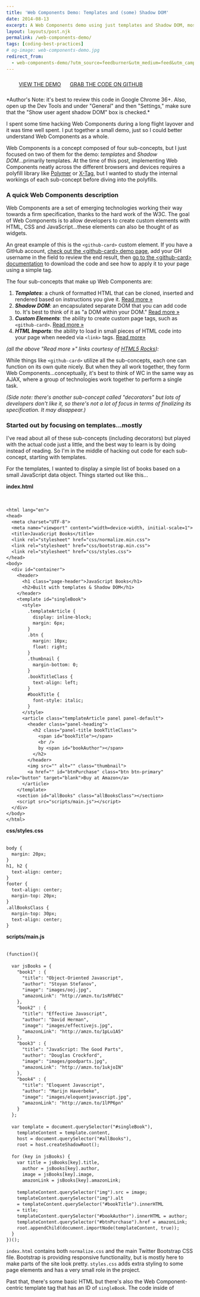 ```yaml
---
title: 'Web Components Demo: Templates and (some) Shadow DOM'
date: 2014-08-13
excerpt: A Web Components demo using just templates and Shadow DOM, mostly templates. Post includes many links to Web Component learning resources.
layout: layouts/post.njk
permalink: /web-components-demo/
tags: [coding-best-practices]
# og-image: web-components-demo.jpg
redirect_from:
  - web-components-demo/?utm_source=feedburner&utm_medium=feed&utm_campaign=Feed%3A+kaidez-blog+%28kaidez%29
---
```

<p class="clearfix">
  <ul>
  <li style="display: inline-block; margin: 10px;"><a href="/samples/template-shadowdom-practice/" class="demoLink" target="blank">VIEW THE DEMO</a></li>
  <li style="display: inline-block; margin: 10px;"><a href="https://github.com/kaidez/template-shadowdom-practice" class="demoLink">GRAB THE CODE ON GITHUB</a></li>
</ul>
</p>
*Author's Note: it's best to review this code in Google Chrome 36+. Also, open up the Dev Tools and under "General" and then "Settings," make sure that the "Show user agent shadow DOM" box is checked.*

I spent some time hacking Web Components during a long flight layover and it was time well spent. I put together a small demo, just so I could better understand Web Components as a whole.

Web Components is a concept composed of four sub-concepts, but I just focused on two of them for the demo: <em>templates</em> and <em>Shadow DOM</em>...primarily templates. At the time of this post, implementing Web Components neatly across the different browsers and devices requires a polyfill library like [Polymer](http://www.polymer-project.org/ "visit the Polymer Web Components Library") or [X-Tag](http://x-tags.org/ "visit the X-tag Web Components Library"), but I wanted to study the internal workings of each sub-concept before diving into the polyfills.

### A quick Web Components description
Web Components are a set of emerging technologies working their way towards a firm specification, thanks to the hard work of the W3C. The goal of Web Components is to allow developers to create custom elements with HTML, CSS and JavaScript...these elements can also be thought of as widgets.

An great example of this is the `<github-card>` custom element. If you have a GitHub account, [check out the &lt;github-card> demo page](http://pazguille.github.io/github-card/ "go to <github-card> demo page"), add your GH username in the field to review the end result, then [go to the &lt;github-card> documentation](https://github.com/pazguille/github-card "go to &lt;github-card> GitHub documentation") to download the code and see how to apply it to your page using a simple tag.

The four sub-concepts that make up Web Components are:

1. *__Templates__*: a chunk of formatted HTML that can be cloned, inserted and rendered based on instructions you give it. [Read more &raquo;](http://www.html5rocks.com/en/tutorials/webcomponents/template/ "Read more about Web Component templates")
2. *__Shadow DOM__*: an encapsulated separate DOM that you can add code to. It's best to think of it as "a DOM within your DOM." [Read more &raquo;](http://www.html5rocks.com/en/tutorials/webcomponents/shadowdom/ "Read more about Web Component Shadow DOM")
3. *__Custom Elements__*: the ability to create custom page tags, such as `<github-card>`. [Read more &raquo;](http://www.html5rocks.com/en/tutorials/webcomponents/customelements/)
4. *__HTML Imports__*: the ability to load in small pieces of HTML code into your page when needed via `<link>` tags. [Read more&raquo;](http://www.html5rocks.com/en/tutorials/webcomponents/imports/ "Read more about Web Component HTML Imports")

 *(all the above "Read more &raquo;" links courtesy of [HTML5 Rocks](http://www.html5rocks.com/ "Go to HTML5 Rocks")):*

While things like <code>&lt;github-card&gt;</code> utilize all the sub-concepts, each one can function on its own quite nicely. But when they all work together, they form Web Components...conceptually, it's best to think of WC in the same way as AJAX, where a group of technologies work together to perform a single task.

*(Side note: there's another sub-concept called "decorators" but lots of developers don't like it, so there's not a lot of focus in terms of finalizing its specification. It may disappear.)*

### Started out by focusing on templates...mostly
I've read about all of these sub-concepts (including decorators) but  played with the actual code just a little, and the best way to learn is by doing instead of reading. So I'm in the middle of hacking out code for each sub-concept, starting with templates.

For the templates, I wanted to display a simple list of books based on a small JavaScript data object. Things started out like this...

__index.html__
<pre><code class="language-markup">
<!DOCTYPE html>
&lt;html lang="en"&gt;
&lt;head&gt;
  &lt;meta charset="UTF-8"&gt;
  &lt;meta name="viewport" content="width=device-width, initial-scale=1"&gt;
  &lt;title&gt;JavaScript Books&lt;/title&gt;
  &lt;link rel="stylesheet" href="css/normalize.min.css"&gt;
  &lt;link rel="stylesheet" href="css/bootstrap.min.css"&gt;
  &lt;link rel="stylesheet" href="css/styles.css"&gt;
&lt;/head&gt;
&lt;body&gt;
  &lt;div id="container"&gt;
    &lt;header&gt;
      &lt;h1 class="page-header"&gt;JavaScript Books&lt;/h1&gt;
      &lt;h2&gt;Built with templates & Shadow DOM&lt;/h1&gt;
    &lt;/header&gt;
    &lt;template id="singleBook"&gt;
      &lt;style&gt;
        .templateArticle {
          display: inline-block;
          margin: 6px;
        }
        .btn {
          margin: 10px;
          float: right;
        }
        .thumbnail {
          margin-bottom: 0;
        }
        .bookTitleClass {
          text-align: left;
        }
        #bookTitle {
          font-style: italic;
        }
      &lt;/style&gt;
      &lt;article class="templateArticle panel panel-default"&gt;
        &lt;header class="panel-heading"&gt;
          &lt;h2 class="panel-title bookTitleClass"&gt;
            &lt;span id="bookTitle"&gt;&lt;/span&gt;
            &lt;br /&gt;
            by &lt;span id="bookAuthor"&gt;&lt;/span&gt;
          &lt;/h2&gt;
        &lt;/header&gt;
        &lt;img src="" alt="" class="thumbnail"&gt;
        &lt;a href="" id="btnPurchase" class="btn btn-primary" role="button" target="blank"&gt;Buy at Amazon&lt;/a&gt;
      &lt;/article&gt;
    &lt;/template&gt;
    &lt;section id="allBooks" class="allBooksClass"&gt;&lt;/section&gt;
    &lt;script src="scripts/main.js"&gt;&lt;/script&gt;
  &lt;/div&gt;
&lt;/body&gt;
&lt;/html&gt;
</code></pre>

__css/styles.css__
<pre><code class="language-css">
body {
  margin: 20px;
}
h1, h2 {
  text-align: center;
}
footer {
  text-align: center;
  margin-top: 20px;
}
.allBooksClass {
  margin-top: 30px;
  text-align: center;
}
</code></pre>

__scripts/main.js__
<pre><code class="language-javascript">
(function(){

  var jsBooks = {
    "book1" : {
      "title": "Object-Oriented Javascript",
      "author": "Stoyan Stefanov",
      "image": "images/ooj.jpg",
      "amazonLink": "http://amzn.to/1sRFbEC"
    },
    "book2" : {
      "title": "Effective Javascript",
      "author": "David Herman",
      "image": "images/effectivejs.jpg",
      "amazonLink": "http://amzn.to/1pLu1A5"
    },
    "book3" : {
      "title": "JavaScript: The Good Parts",
      "author": "Douglas Crockford",
      "image": "images/goodparts.jpg",
      "amazonLink": "http://amzn.to/1ukjoIN"
    },
    "book4" : {
      "title": "Eloquent Javascript",
      "author": "Marijn Haverbeke",
      "image": "images/eloquentjavascript.jpg",
      "amazonLink": "http://amzn.to/1lPP6pn"
    }
  };

  var template = document.querySelector("#singleBook"),
    templateContent = template.content,
    host = document.querySelector("#allBooks"),
    root = host.createShadowRoot();

  for (key in jsBooks) {
    var title = jsBooks[key].title,
      author = jsBooks[key].author,
      image = jsBooks[key].image,
      amazonLink = jsBooks[key].amazonLink;

    templateContent.querySelector("img").src = image;
    templateContent.querySelector("img").alt
    = templateContent.querySelector("#bookTitle").innerHTML
    = title;
    templateContent.querySelector("#bookAuthor").innerHTML = author;
    templateContent.querySelector("#btnPurchase").href = amazonLink;
    root.appendChild(document.importNode(templateContent, true));
  }
})();
</code></pre>

`index.html` contains both `normalize.css` and the main Twitter Bootstrap CSS file. Bootstrap is providing responsive functionality, but is mostly here to make parts of the site look pretty. `styles.css` adds extra styling to some page elements and has a very small role in the project.

Past that, there's some basic HTML but there's also the Web Component-centric template tag that has an ID of `singleBook`. The code inside of <code><template></code> contains HTML and some CSS in a <code><style></code> tag.

The template contains an <code><article></code> tag: this is where the book data in the JS object will be parsed as content. The template tag is also inert, meaning it's not visible on page load and can't communicate with any outside code until we say so.

Note that some parts of `<article>` are empty:

  * the two `<span>` tags.
  * the `src` and `alt` attributes for the only `<img>` tag.
  * the `href` attribute for the only `<a>` tag.

This empty parts will be populated with our object data...let's look at that...

<pre><code class="language-javascript">
(function(){
...
})();
</code></pre>

Everything's wrapped in an [IIFE](http://benalman.com/news/2010/11/immediately-invoked-function-expression/ "Read more about IIFEs").

<pre><code class="language-javascript">
var jsBooks = {
  "book1" : {
    "title": "Object-Oriented Javascript",
    "author": "Stoyan Stefanov",
    "image": "images/ooj.jpg",
    "amazonLink": "http://amzn.to/1sRFbEC"
  },
...
};
</code></pre>

The JavaScript data object. There's only one item one listed here but it contains four items altogether, each about a particular JavaScript book.  Each item has a `title`, `author`, `image` and `amazonLink` property.

<pre><code class="language-javascript">
var template = document.querySelector("#singleBook"),
  templateContent = template.content,
  host = document.querySelector("#allBooks"),
  root = host.createShadowRoot();
</code></pre>

Starting to create the Shadow DOM. I'm creating a single var pattern to define four variables...

  * `template` is a direct reference to the template, which has an ID of `singleBook`.
  * `templateContent` is a direct reference to value of the template's `content` attribute at the time of page-load...the page tags, their attributes. Everything. [Read more over on MDN](https://developer.mozilla.org/en-US/docs/Web/HTML/Element/template "Read about the &lt;template> tag on MDN").
  * `host` is a direct reference to what's known as the "shadow host" and it's the page element where template content gets load into.  That's the `<section id="allBooks">` page element in this case. This is commonly referred to as the "shadow host" and it can have any variable name you want, but it's convention to name it "host."
  * `root` is a direct reference to what's known as the "shadow root" and it's referring to the content that that gets generated <em>INSIDE</em> the template. Thanks to the `host.createShadowRoot()` line, I'm placing this content inside of `host`, which, again, is the `<section id="allBooks">` element...it may be easier to think of it as the actual Shadow DOM. When the content has fully loaded into the root, it gets returned to the web page as a document fragment...[read more about document fragments](https://developer.mozilla.org/en-US/docs/Web/API/DocumentFragment "Read about document fragments") It also can also have any variable name you want to give it, but it's convention to name it "root."

<pre><code class="language-javascript">
for (key in jsBooks) {
...
};
</code></pre>

A for...in loop will populate the template with the content in the "jsBooks" object. That code needs to be broken down...

<pre><code class="language-javascript">
var title = jsBooks[key].title,
  author = jsBooks[key].author,
  image = jsBooks[key].image,
  amazonLink = jsBooks[key].amazonLink;
</code></pre>

Assign simple variable references to all the single item properties in the `jsBooks` object.

<pre><code class="language-javascript">
templateContent.querySelector("img").src = image;
</code></pre>

Look for the `<img>` tag in the template and populate its `src` attribute with whatever the value is of the "image" property at the time of the loop.

<pre><code class="language-javascript">
templateContent.querySelector("img").alt
  = templateContent.querySelector("#bookTitle").innerHTML
  = title;
</code></pre>

Look for the `<img>` tag in the template and populate its `alt` attribute with whatever the value is of the "title" property at the time of the loop.

At the same time, look for the `#bookTitle` element in the template (one of the `<span>` tags) and populate it with whatever the value is of the "title" property is at the time of the loop.

<pre><code class="language-javascript">
templateContent.querySelector("#bookAuthor").innerHTML = author;
</code></pre>

Look for the `#bookAuthor` element in the template (the other `<span>` tag) and populate it with whatever the value is of the "author" property at the time of the loop.

<pre><code class="language-javascript">
templateContent.querySelector("#btnPurchase").href = amazonLink;
</code></pre>

Look for the `#btnPurchase` element in the template (the only `a` tag) and populate its "href" attribute with whatever the value is of the current `amazonLink` property at the time of the loop.

<pre><code class="language-javascript">
root.appendChild(document.importNode(templateContent, true));
</code></pre>

Okay, we need to spend some time talking about this line of code...

At this point in the code, all my object data has populated the template and is represented by the `templateContent` variable. But this is what was returned as a document fragment.

The document fragment isn't part of the page DOM and, in this case, needs to be treated as an external document. The `document.importNode()` method can duplicate content from external documents, and by passing the `true` parameter, we're doing a deep copy of the content and copying <em>everything</em> inside of it.

From there, we're treating the `root` as a parent element and appending (i.e., "adding") a child inside of it. The child we're adding is the template content we just brought over with `document.importNode()`.

*(Side note: `document.importNode()` is cool...[read more about it over on MDN](https://developer.mozilla.org/en-US/docs/Web/API/document.importNode ""Read about document.importNode() on MDN")).*

And if we review index.html in Chrome 36 or higher with the "Show user agent shadow DOM" box checked, it should look (almost) like the demo. And if we then do an "Inspect Element" check and look in the `<section>` tag (which is the shadow host), you'll see the template content (which is the shadow root).

<img src="/assets/img/shadow-root.png" class="imgBorderMaxWidth" alt="The shadow host in the shadow root">

But there's a problem: Bootstrap styles that are applied to certain elements inside of `<template>` are being ignored.  Anything class names containing the word `panel` or `btn` should have well-recognized Bootstrap styles, especially the buttons...

<img src="/assets/img/pageScreenshot.jpg" class="imgBorderMaxWidth" alt="homepage screenshot with no Bootstrap styling">

This is happening because, as mentioned above, the code inside the template can't communicate with any outside code and, technically speaking, `<template>` is in the Shadow DOM, which is naturally-encapsulated. So none of the page's three stylesheets (`normalize.min.css`, `bootstrap.min.css` and `styles.css`) can affect the template's layout. And for now, adding stylesheets to the Shadow DOM with `<link>` isn't allowed.

### Import the styles
`styles.css` doesn't need to interact with the layout but the other two have to.  The solution is to use `@import` inside the template's `<style>` tag to bring both of them in:

<pre><code class="language-css">
&lt;style&gt;
  @import url("css/normalize.min.css");
  @import url("css/bootstrap.min.css");
...
&lt;/style&gt;
</code></pre>

Using `@import` is frowned upon from a performance standpoint, but it's how this particular problem gets solved. And as Google's Rob Dodson points out in his [excellent Web Components article](http://css-tricks.com/modular-future-web-components/ "Read Rob Dodson's great Web Component article on CSS Tricks"), using Polymer avoids doing this by bringing in the stylesheets with XHR requests.

But there's another problem: by doing deep clones of template content at each loop iteration, the style tag is getting added four times when it really only needs to be added once.

<img src="/assets/img/shadow-root-02.png" class="imgBorderMaxWidth" alt="The shadow host in the shadow root">

### Adjust the loop
This can be fixed by changing the loop procedure: every time the loop runs, deep-copy <em>just</em> the article tag by referring to its "templateArticle" class, then append it to the section tag. Leave the loop after it's ended, then append the style tag to section, which is the shadow host.

This requires changing the end of the JavaScript from this...

<pre><code class="language-javascript">
(function(){
...
    root.appendChild(document.importNode(templateContent, true));
  }
})();
</code></pre>

...to this

<pre><code class="language-javascript">
(function(){
...
    root.appendChild(document.importNode(templateContent.querySelector(".templateArticle"), true));
  }
  root.appendChild(document.importNode(templateContent.querySelector("style"), true));
})();
</code></pre>

And now there's only one style tag inside the shadow root and it's properly applying the styles.

<img src="/assets/img/shadow-root-03.png" class="imgBorderMaxWidth" alt="The shadow host in the shadow root">

Because `<style>` gets added to `<section>` with `appendChild()`, it gets placed at the bottom.  Were this live production code, I would (probably) use something like `jQuery.prepend()` to place it at the top.

But placing it at the bottom doesn't affect my goals for this project, which was to learn how templates and Shadow DOM work. Still, read more about `jQuery.prepend()` [here](http://api.jquery.com/prepend/ "Read about jQuery.prepend()").

### Further reading
There are links above to a Rob Dodson article and a group of links to various articles over on HTML5 Rocks. The Dodson article provides a great high-level view of Web Components so if you're at the early stages of discovering them, I would read that one first...the HTML5 Rocks articles next.

The W3C has an older article called [Introduction to Web Components](http://www.w3.org/TR/2013/WD-components-intro-20130606/ "Read Introduction to Web Components"). It's a working draft and is over a year old based on this post's publish date but is still another high-level view that's slightly more technical....read it while keeping in mind it's old and hasn't been updated in a while.

Truthfully, the W3C has been referring people to the [Web Components Wiki](http://www.w3.org/wiki/WebComponents/ "Read the Web Components Wiki") lately so you should review that.  It points to the HTML5 Rocks links and the specs for [Shadow DOM](http://w3c.github.io/webcomponents/spec/shadow/ "Read the Shadow DOM specification"), [Custom Elements](http://w3c.github.io/webcomponents/spec/custom/ "Read the Shadow Custom Elements specification") and [HTML Imports](http://w3c.github.io/webcomponents/spec/imports/ "Read the HTML Imports specification"). The WHATWG has the proper version of [the Template spec](http://www.whatwg.org/specs/web-apps/current-work/multipage/scripting.html#the-template-element "Read about Web Component template specification").

Specs may be verbose to read at times, but it's always a good idea to read them.

Most profoundly, Microsoft has made no firm decision on what Web Component features Internet Explorer will and will not support at the time of this post's publish date. I'm assuming that will change in the future though...read more on the [modern.ie status page](http://status.modern.ie/?iestatuses=underconsideration&browserstatuses=notsupported,indevelopment,implemented&browsers=chrome,firefox,opera,safari&ieversion=11 "Read about Web Component support in Internet Explorer").

Pointing out the IE issues makes a nice segue to polyfills...take note that Polymer is the most popular Web Component polyfill for now, but only supports IE 10 and up.  Read more on [Polymer's Browser Compatibility page](http://www.polymer-project.org/resources/compatibility.html "Read about browser compatibility for Polymer").

X-Tag isn't as feature-rich as Polymer but supports a wider array of browsers, including IE 9 and up. Read more on [X-Tag's Docs page](http://x-tag.github.io/docs "Read about browser compatibility for X-Tags").

### Conclusion
Using something like Polymer or X-Tag is what's needed to use Web Components in production-level code right now, but these libraries work ON TOP of Web Components. So it's best to learn the underlying code first.

I can't say that my code is perfect, but I achieved the goal I set for myself and was able to solve any problems I faced by actually writing the code instead of just reading about it. I have a much better handle in templates and Shadow DOM then I did before, and that's enough.
